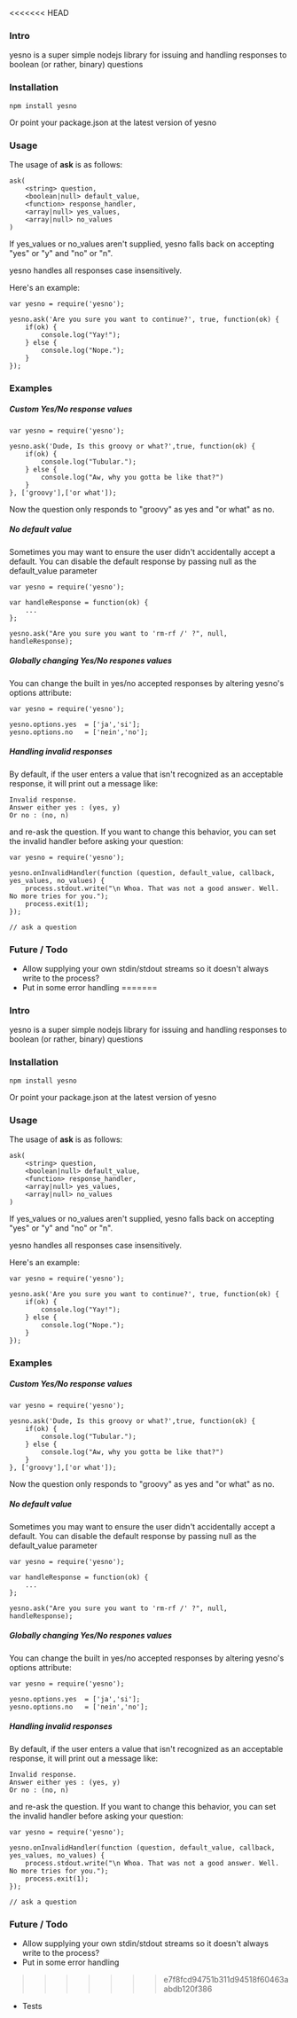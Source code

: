 <<<<<<< HEAD
### Intro

yesno is a super simple nodejs library for issuing and handling responses to boolean (or rather, binary) questions 


### Installation

    npm install yesno

Or point your package.json at the latest version of yesno


### Usage

The usage of **ask** is as follows:

    ask(
        <string> question, 
        <boolean|null> default_value,
        <function> response_handler,
        <array|null> yes_values,
        <array|null> no_values
    )

If yes_values or no_values aren't supplied, yesno falls back on accepting "yes" or "y" and "no" or "n".

yesno handles all responses case insensitively.

Here's an example:

    var yesno = require('yesno');

    yesno.ask('Are you sure you want to continue?', true, function(ok) {
        if(ok) {
            console.log("Yay!");
        } else {
            console.log("Nope.");
        }
    });





### Examples

##### Custom Yes/No response values

    var yesno = require('yesno');

    yesno.ask('Dude, Is this groovy or what?',true, function(ok) {
        if(ok) {
            console.log("Tubular.");
        } else {
            console.log("Aw, why you gotta be like that?")
        }
    }, ['groovy'],['or what']);

Now the question only responds to "groovy" as yes and "or what" as no.



##### No default value

Sometimes you may want to ensure the user didn't accidentally accept a default. You can disable the default response by passing null as the default_value parameter

    var yesno = require('yesno');

    var handleResponse = function(ok) {
        ...
    };

    yesno.ask("Are you sure you want to 'rm-rf /' ?", null, handleResponse);


##### Globally changing Yes/No respones values

You can change the built in yes/no accepted responses by altering yesno's options attribute:

    var yesno = require('yesno');

    yesno.options.yes  = ['ja','si'];
    yesno.options.no   = ['nein','no'];


##### Handling invalid responses

By default, if the user enters a value that isn't recognized as an acceptable response, it will
print out a message like: 

    Invalid response.
    Answer either yes : (yes, y)
    Or no : (no, n)

and re-ask the question. If you want to change this behavior, you can set the invalid handler before asking your question:

    var yesno = require('yesno');

    yesno.onInvalidHandler(function (question, default_value, callback, yes_values, no_values) {
        process.stdout.write("\n Whoa. That was not a good answer. Well. No more tries for you.");
        process.exit(1);
    });

    // ask a question


### Future / Todo

- Allow supplying your own stdin/stdout streams so it doesn't always write to the process?
- Put in some error handling
=======
### Intro

yesno is a super simple nodejs library for issuing and handling responses to boolean (or rather, binary) questions 


### Installation

    npm install yesno

Or point your package.json at the latest version of yesno


### Usage

The usage of **ask** is as follows:

    ask(
        <string> question, 
        <boolean|null> default_value,
        <function> response_handler,
        <array|null> yes_values,
        <array|null> no_values
    )

If yes_values or no_values aren't supplied, yesno falls back on accepting "yes" or "y" and "no" or "n".

yesno handles all responses case insensitively.

Here's an example:

    var yesno = require('yesno');

    yesno.ask('Are you sure you want to continue?', true, function(ok) {
        if(ok) {
            console.log("Yay!");
        } else {
            console.log("Nope.");
        }
    });





### Examples

##### Custom Yes/No response values

    var yesno = require('yesno');

    yesno.ask('Dude, Is this groovy or what?',true, function(ok) {
        if(ok) {
            console.log("Tubular.");
        } else {
            console.log("Aw, why you gotta be like that?")
        }
    }, ['groovy'],['or what']);

Now the question only responds to "groovy" as yes and "or what" as no.



##### No default value

Sometimes you may want to ensure the user didn't accidentally accept a default. You can disable the default response by passing null as the default_value parameter

    var yesno = require('yesno');

    var handleResponse = function(ok) {
        ...
    };

    yesno.ask("Are you sure you want to 'rm-rf /' ?", null, handleResponse);


##### Globally changing Yes/No respones values

You can change the built in yes/no accepted responses by altering yesno's options attribute:

    var yesno = require('yesno');

    yesno.options.yes  = ['ja','si'];
    yesno.options.no   = ['nein','no'];


##### Handling invalid responses

By default, if the user enters a value that isn't recognized as an acceptable response, it will
print out a message like: 

    Invalid response.
    Answer either yes : (yes, y)
    Or no : (no, n)

and re-ask the question. If you want to change this behavior, you can set the invalid handler before asking your question:

    var yesno = require('yesno');

    yesno.onInvalidHandler(function (question, default_value, callback, yes_values, no_values) {
        process.stdout.write("\n Whoa. That was not a good answer. Well. No more tries for you.");
        process.exit(1);
    });

    // ask a question


### Future / Todo

- Allow supplying your own stdin/stdout streams so it doesn't always write to the process?
- Put in some error handling
>>>>>>> e7f8fcd94751b311d94518f60463aabdb120f386
- Tests